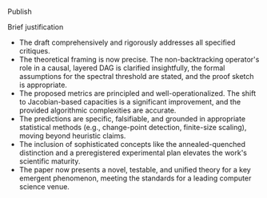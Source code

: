 Publish

Brief justification
- The draft comprehensively and rigorously addresses all specified critiques.
- The theoretical framing is now precise. The non-backtracking operator's role in a causal, layered DAG is clarified insightfully, the formal assumptions for the spectral threshold are stated, and the proof sketch is appropriate.
- The proposed metrics are principled and well-operationalized. The shift to Jacobian-based capacities is a significant improvement, and the provided algorithmic complexities are accurate.
- The predictions are specific, falsifiable, and grounded in appropriate statistical methods (e.g., change-point detection, finite-size scaling), moving beyond heuristic claims.
- The inclusion of sophisticated concepts like the annealed-quenched distinction and a preregistered experimental plan elevates the work's scientific maturity.
- The paper now presents a novel, testable, and unified theory for a key emergent phenomenon, meeting the standards for a leading computer science venue.
